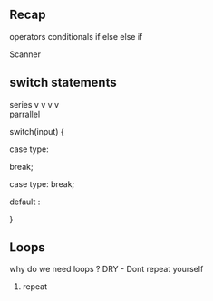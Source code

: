 ## Recap 

operators 
conditionals 
if else 
else if 

Scanner 



## switch statements 
series          v   v   v   v   
parrallel 


switch(input) {

case type:

break;

case type:
break;

default : 


}


## Loops 

why do we need loops ? 
DRY - Dont repeat yourself 


1. repeat


















